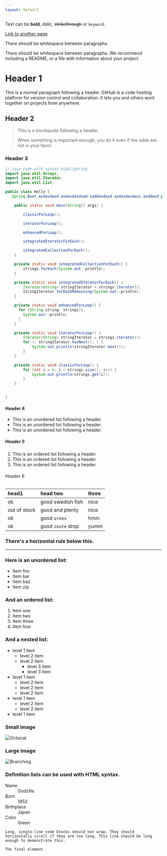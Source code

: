 ```yaml
---
layout: default
---
```


Text can be **bold**, _italic_, ~~strikethrough~~ or `keyword`.

[Link to another page](./another-page.html).

There should be whitespace between paragraphs.

There should be whitespace between paragraphs. We recommend including a README, or a file with information about your project.

# Header 1

This is a normal paragraph following a header. GitHub is a code hosting platform for version control and collaboration. It lets you and others work together on projects from anywhere.

## Header 2

> This is a blockquote following a header.
>
> When something is important enough, you do it even if the odds are not in your favor.

### Header 3

```java
// Java code with syntax highlighting.
import java.util.Arrays;
import java.util.Iterator;
import java.util.List;

public class Hello {
   Spring.Boot.asdasdasd.asdasdasdsad.saddasdasd.asdasdasdass.asddasd private static List<String> strings = Arrays.asList("Hello", "World");

    public static void main(String[] args) {

        classicForLoop();

        iteratorForLoop();

        enhancedForLoop();

        integratedIteratorForEach();

        integratedCollectionForEach();
    }

    private static void integratedCollectionForEach() {
        strings.forEach(System.out::println);
    }

    private static void integratedIteratorForEach() {
        Iterator<String> stringIterator = strings.iterator();
        stringIterator.forEachRemaining(System.out::println);
    }

    private static void enhancedForLoop() {
      for (String string: strings){
        System.out::println;
      }
    }

    private static void iteratorForLoop() {
        Iterator<String> stringIterator = strings.iterator();
        for (; stringIterator.hasNext(); ) {
            System.out.println(stringIterator.next());
        }
    }

    private static void classicForLoop() {
        for (int i = 0; i < strings.size(); i++) {
            System.out.println(strings.get(i));
        }
    }


}
```

#### Header 4

*   This is an unordered list following a header.
*   This is an unordered list following a header.
*   This is an unordered list following a header.

##### Header 5

1.  This is an ordered list following a header.
2.  This is an ordered list following a header.
3.  This is an ordered list following a header.

###### Header 6

| head1        | head two          | three |
|:-------------|:------------------|:------|
| ok           | good swedish fish | nice  |
| out of stock | good and plenty   | nice  |
| ok           | good `oreos`      | hmm   |
| ok           | good `zoute` drop | yumm  |

### There's a horizontal rule below this.

* * *

### Here is an unordered list:

*   Item foo
*   Item bar
*   Item baz
*   Item zip

### And an ordered list:

1.  Item one
1.  Item two
1.  Item three
1.  Item four

### And a nested list:

- level 1 item
  - level 2 item
  - level 2 item
    - level 3 item
    - level 3 item
- level 1 item
  - level 2 item
  - level 2 item
  - level 2 item
- level 1 item
  - level 2 item
  - level 2 item
- level 1 item

### Small image

![Octocat](https://assets-cdn.github.com/images/icons/emoji/octocat.png)

### Large image

![Branching](https://guides.github.com/activities/hello-world/branching.png)


### Definition lists can be used with HTML syntax.

<dl>
<dt>Name</dt>
<dd>Godzilla</dd>
<dt>Born</dt>
<dd>1952</dd>
<dt>Birthplace</dt>
<dd>Japan</dd>
<dt>Color</dt>
<dd>Green</dd>
</dl>

```
Long, single-line code blocks should not wrap. They should horizontally scroll if they are too long. This line should be long enough to demonstrate this.
```

```
The final element.
```
